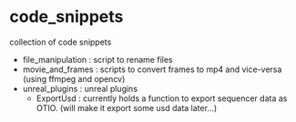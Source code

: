 # code_snippets
collection of code snippets

 - file_manipulation : script to rename files
 - movie_and_frames : scripts to convert frames to mp4 and vice-versa (using ffmpeg and opencv)
 - unreal_plugins : unreal plugins
   - ExportUsd : currently holds a function to export sequencer data as OTIO. (will make it export some usd data later...)
